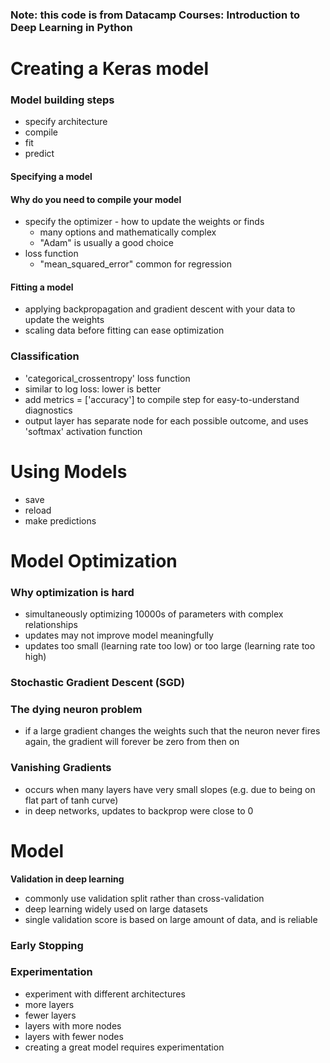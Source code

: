 ### Note: this code is from Datacamp Courses: Introduction to Deep Learning in Python
# Creating a Keras model

### Model building steps
* specify architecture
* compile
* fit
* predict

#### Specifying a model


#### Why do you need to compile your model
* specify the optimizer - how to update the weights or finds
    * many options and mathematically complex
    * "Adam" is usually a good choice
* loss function
    * "mean_squared_error" common for regression

#### Fitting a model
* applying backpropagation and gradient descent with your data to update the weights
* scaling data before fitting can ease optimization


### Classification 
* 'categorical_crossentropy' loss function
* similar to log loss: lower is better
* add metrics = ['accuracy'] to compile step for easy-to-understand diagnostics
* output layer has separate node for each possible outcome, and uses 'softmax' activation function

# Using Models
* save
* reload
* make predictions


# Model Optimization

### Why optimization is hard
* simultaneously optimizing 10000s of parameters with complex relationships
* updates may not improve model meaningfully
* updates too small (learning rate too low) or too large (learning rate too high)

### Stochastic Gradient Descent (SGD)


### The dying neuron problem
* if a large gradient changes the weights such that the neuron never fires again, the gradient will forever be zero from then on

### Vanishing Gradients
* occurs when many layers have very small slopes (e.g. due to being on flat part of tanh curve)
* in deep networks, updates to backprop were close to 0


# Model 
**Validation in deep learning**
* commonly use validation split rather than cross-validation
* deep learning widely used on large datasets
* single validation score is based on large amount of data, and is reliable

### Early Stopping

### Experimentation
* experiment with different architectures
* more layers
* fewer layers
* layers with more nodes
* layers with fewer nodes
* creating a great model requires experimentation